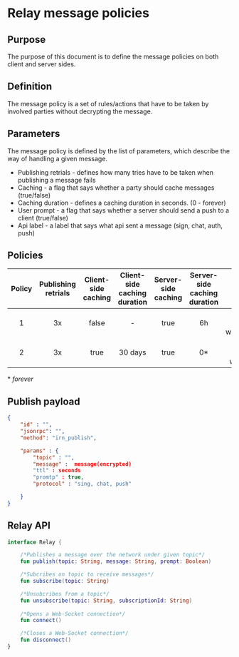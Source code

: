 
# Relay message policies

## Purpose
The purpose of this document is to define the message policies on both client and server sides.

## Definition

The message policy is a set of rules/actions that have to be taken by involved parties without decrypting the message.

## Parameters

The message policy is defined by the list of parameters, which describe the way of handling a given message. 

* Publishing retrials - defines how many tries have to be taken when publishing a message fails
* Caching - a flag that says whether a party should cache messages (true/false)
* Caching duration - defines a caching duration in seconds. (0 - forever)
* User prompt - a flag that says whether a server should send a push to a client (true/false)
* Api label - a label that says what api sent a message (sign, chat, auth, push)

## Policies

| Policy 	| Publishing <br>retrials 	| Client-side <br>caching 	| Client-side <br>caching duration 	| Server-side<br>caching 	| Server-side <br>caching duration  	|            User prompt            	| API label 	|
|:------:	|:-----------------------:	|:-----------------------:	|:--------------------------------:	|:----------------------:	|:---------------------------------:	|:---------------------------------:	|:---------:	|
|    1   	|            3x           	|          false          	|                 -                	|          true          	|                 6h                	| true<br>when<br>wc_sessionRequest 	|    sign   	|
|    2   	|            3x           	|           true          	|              30 days             	|          true          	|                 0*                 	|   true<br>when<br>wc_chatMessage  	|    chat   	|

\* _forever_

## Publish payload

```json
{
	"id" : "",
	"jsonrpc": "",
	"method": "irn_publish",

	"params" : {
		"topic" : "",
		"message" :  message(encrypted)
		"ttl" : seconds
		"promtp" : true,
		"protocol" : "sing, chat, push"

	}
}
```

## Relay API

```kotlin
interface Relay {

    /*Publishes a message over the network under given topic*/
    fun publish(topic: String, message: String, prompt: Boolean)

    /*Subcribes on topic to receive messages*/
    fun subscribe(topic: String)

    /*Unsubcribes from a topic*/
    fun unsubscribe(topic: String, subscriptionId: String)
	
    /*Opens a Web-Socket connection*/
    fun connect()

    /*Closes a Web-Socket connection*/
    fun disconnect()
}